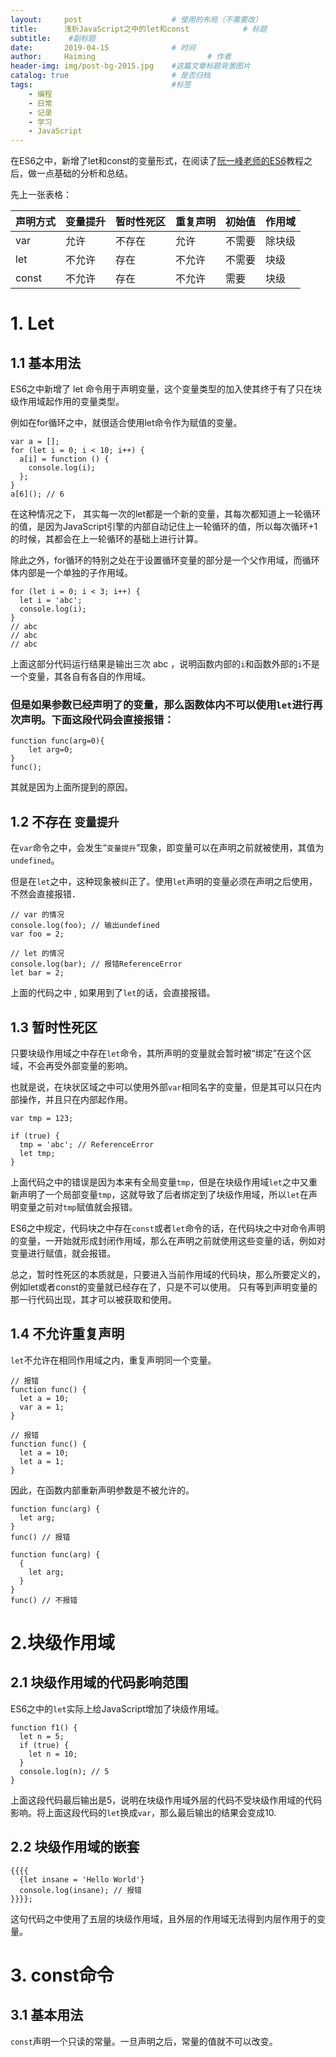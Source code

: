 ```yaml
---
layout:     post   				    # 使用的布局（不需要改）
title:      浅析JavaScript之中的let和const			# 标题 
subtitle:    #副标题
date:       2019-04-15 				# 时间
author:     Haiming 						# 作者
header-img: img/post-bg-2015.jpg 	#这篇文章标题背景图片
catalog: true 						# 是否归档
tags:								#标签
    - 编程
    - 日常
    - 记录
    - 学习
    - JavaScript
---
```

在ES6之中，新增了let和const的变量形式，在阅读了[阮一峰老师的ES6](http://es6.ruanyifeng.com/#docs/let)教程之后，做一点基础的分析和总结。

先上一张表格：


|声明方式|变量提升|暂时性死区|重复声明|初始值|作用域|
|--------|--------|----------|----|---|---|
|var|允许|不存在|允许|不需要|除块级|
|let|不允许|存在|不允许|不需要|块级|
|const|不允许|存在|不允许|需要|块级|


# 1. Let
## 1.1 基本用法

ES6之中新增了 let 命令用于声明变量，这个变量类型的加入使其终于有了只在块级作用域起作用的变量类型。

例如在for循环之中，就很适合使用let命令作为赋值的变量。

```
var a = [];
for (let i = 0; i < 10; i++) {
  a[i] = function () {
    console.log(i);
  };
}
a[6](); // 6
```

在这种情况之下， 其实每一次的let都是一个新的变量，其每次都知道上一轮循环的值，是因为JavaScript引擎的内部自动记住上一轮循环的值，所以每次循环+1的时候，其都会在上一轮循环的基础上进行计算。

除此之外，for循环的特别之处在于设置循环变量的部分是一个父作用域，而循环体内部是一个单独的子作用域。

```
for (let i = 0; i < 3; i++) {
  let i = 'abc';
  console.log(i);
}
// abc
// abc
// abc
```
上面这部分代码运行结果是输出三次 abc ，说明函数内部的`i`和函数外部的`i`不是一个变量，其各自有各自的作用域。

### 但是如果参数已经声明了的变量，那么函数体内不可以使用`let`进行再次声明。下面这段代码会直接报错：

```
function func(arg=0){
    let arg=0;
}
func();
```

其就是因为上面所提到的原因。

## 1.2 不存在 `变量提升`

在`var`命令之中，会发生“`变量提升`”现象，即变量可以在声明之前就被使用，其值为`undefined`。

但是在`let`之中，这种现象被纠正了。使用`let`声明的变量必须在声明之后使用， 不然会直接报错．


```
// var 的情况
console.log(foo); // 输出undefined
var foo = 2;

// let 的情况
console.log(bar); // 报错ReferenceError
let bar = 2;
```

上面的代码之中 , 如果用到了`let`的话，会直接报错。

## 1.3 暂时性死区
只要块级作用域之中存在`let`命令，其所声明的变量就会暂时被“绑定”在这个区域，不会再受外部变量的影响。

也就是说，在块状区域之中可以使用外部`var`相同名字的变量，但是其可以只在内部操作，并且只在内部起作用。

```
var tmp = 123;

if (true) {
  tmp = 'abc'; // ReferenceError
  let tmp;
}
```

上面代码之中的错误是因为本来有全局变量`tmp`，但是在块级作用域`let`之中又重新声明了一个局部变量`tmp`，这就导致了后者绑定到了块级作用域，所以`let`在声明变量之前对`tmp`赋值就会报错。

ES6之中规定，代码块之中存在`const`或者`let`命令的话，在代码块之中对命令声明的变量，一开始就形成封闭作用域，那么在声明之前就使用这些变量的话，例如对变量进行赋值，就会报错。

总之，暂时性死区的本质就是，只要进入当前作用域的代码块，那么所要定义的，例如let或者const的变量就已经存在了，只是不可以使用。 只有等到声明变量的那一行代码出现，其才可以被获取和使用。

## 1.4 不允许重复声明

`let`不允许在相同作用域之内，重复声明同一个变量。

```
// 报错
function func() {
  let a = 10;
  var a = 1;
}

// 报错
function func() {
  let a = 10;
  let a = 1;
}
```

因此，在函数内部重新声明参数是不被允许的。

```
function func(arg) {
  let arg;
}
func() // 报错

function func(arg) {
  {
    let arg;
  }
}
func() // 不报错
```

# 2.块级作用域
## 2.1 块级作用域的代码影响范围
ES6之中的`let`实际上给JavaScript增加了块级作用域。

```
function f1() {
  let n = 5;
  if (true) {
    let n = 10;
  }
  console.log(n); // 5
}
```

上面这段代码最后输出是5，说明在块级作用域外层的代码不受块级作用域的代码影响。将上面这段代码的`let`换成`var`，那么最后输出的结果会变成10.

## 2.2 块级作用域的嵌套

```
{{{{
  {let insane = 'Hello World'}
  console.log(insane); // 报错
}}}};
```

这句代码之中使用了五层的块级作用域，且外层的作用域无法得到内层作用于的变量。

# 3. const命令
## 3.1 基本用法

`const`声明一个只读的常量。一旦声明之后，常量的值就不可以改变。

